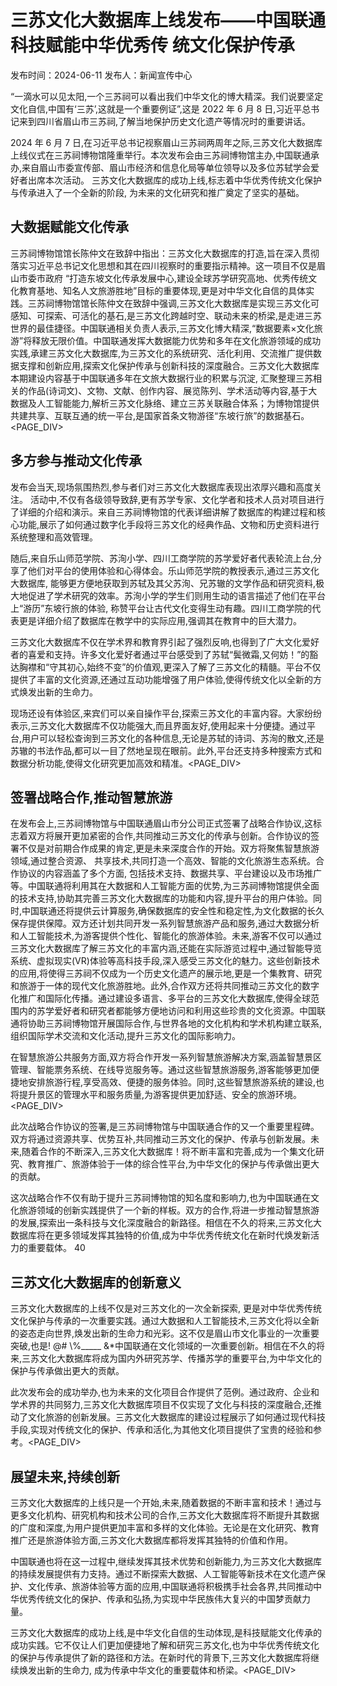 # 三苏文化大数据库上线发布——中国联通科技赋能中华优秀传 统文化保护传承

发布时间：2024-06-11 发布人：新闻宣传中心

“一滴水可以见太阳,一个三苏祠可以看出我们中华文化的博大精深。我们说要坚定文化自信,中国有‘三苏’,这就是一个重要例证”,这是 2022 年 6 月 8 日,习近平总书记来到四川省眉山市三苏祠,了解当地保护历史文化遗产等情况时的重要讲话。

2024 年 6 月 7 日,在习近平总书记视察眉山三苏祠两周年之际,三苏文化大数据库上线仪式在三苏祠博物馆隆重举行。本次发布会由三苏祠博物馆主办,中国联通承办,来自眉山市委宣传部、眉山市经济和信息化局等单位领导以及多位苏轼学会爱好者出席本次活动。 三苏文化大数据库的成功上线,标志着中华优秀传统文化保护与传承进入了一个全新的阶段, 为未来的文化研究和推广奠定了坚实的基础。

## 大数据赋能文化传承

三苏祠博物馆馆长陈仲文在致辞中指出：三苏文化大数据库的打造,旨在深入贯彻落实习近平总书记文化思想和其在四川视察时的重要指示精神。这一项目不仅是眉山市委市政府 “打造东坡文化传承发展中心,建设全球苏学研究高地、优秀传统文化教育基地、知名人文旅游胜地”目标的重要体现,更是对中华文化自信的具体实践。三苏祠博物馆馆长陈仲文在致辞中强调,三苏文化大数据库是实现三苏文化可感知、可探索、可活化的基石,是三苏文化跨越时空、联动未来的桥梁,是走进三苏世界的最佳捷径。中国联通相关负责人表示,三苏文化博大精深,“数据要素×文化旅游”将释放无限价值。中国联通发挥大数据能力优势和多年在文化旅游领域的成功实践,承建三苏文化大数据库,为三苏文化的系统研究、活化利用、交流推广提供数据支撑和创新应用,探索文化保护传承与创新科技的深度融合。三苏文化大数据库本期建设内容基于中国联通多年在文旅大数据行业的积累与沉淀, 汇聚整理三苏相关的作品(诗词文)、文物、文献、创作内容、展览陈列、学术活动等内容,基于大数据及人工智能能力,解析三苏文化脉络、建立三苏关联融合体系；为博物馆提供共建共享、互联互通的统一平台,是国家首条文物游径“东坡行旅”的数据基石。<PAGE_DIV> 

## 多方参与推动文化传承

发布会当天,现场氛围热烈,参与者们对三苏文化大数据库表现出浓厚兴趣和高度关注。 活动中,不仅有各级领导致辞,更有苏学专家、文化学者和技术人员对项目进行了详细的介绍和演示。来自三苏祠博物馆的代表详细讲解了数据库的构建过程和核心功能,展示了如何通过数字化手段将三苏文化的经典作品、文物和历史资料进行系统整理和高效管理。

随后,来自乐山师范学院、苏洵小学、四川工商学院的苏学爱好者代表轮流上台,分享了他们对平台的使用体验和心得体会。乐山师范学院的教授表示,通过三苏文化大数据库, 能够更方便地获取到苏轼及其父苏洵、兄苏辙的文学作品和研究资料,极大地促进了学术研究的效率。苏洵小学的学生们则用生动的语言描述了他们在平台上“游历”东坡行旅的体验, 称赞平台让古代文化变得生动有趣。四川工商学院的代表更是详细介绍了数据库在教学中的实际应用,强调其在教育中的巨大潜力。

三苏文化大数据库不仅在学术界和教育界引起了强烈反响,也得到了广大文化爱好者的喜爱和支持。许多文化爱好者通过平台感受到了苏轼“鬓微霜,又何妨！”的豁达胸襟和“守其初心,始终不变”的价值观,更深入了解了三苏文化的精髓。平台不仅提供了丰富的文化资源,还通过互动功能增强了用户体验,使得传统文化以全新的方式焕发出新的生命力。

现场还设有体验区,来宾们可以亲自操作平台,探索三苏文化的丰富内容。大家纷纷表示,三苏文化大数据库不仅功能强大,而且界面友好,使用起来十分便捷。通过平台,用户可以轻松查询到三苏文化的各种信息,无论是苏轼的诗词、苏洵的散文,还是苏辙的书法作品,都可以一目了然地呈现在眼前。此外,平台还支持多种搜索方式和数据分析功能,使得文化研究更加高效和精准。<PAGE_DIV> 

## 签署战略合作,推动智慧旅游

在发布会上,三苏祠博物馆与中国联通眉山市分公司正式签署了战略合作协议,这标志着双方将展开更加紧密的合作,共同推动三苏文化的传承与创新。合作协议的签署不仅是对前期合作成果的肯定,更是未来深度合作的开始。双方将聚焦智慧旅游领域,通过整合资源、 共享技术,共同打造一个高效、智能的文化旅游生态系统。合作协议的内容涵盖了多个方面, 包括技术支持、数据共享、平台建设以及市场推广等。中国联通将利用其在大数据和人工智能方面的优势,为三苏祠博物馆提供全面的技术支持,协助其完善三苏文化大数据库的功能和内容,提升平台的用户体验。同时,中国联通还将提供云计算服务,确保数据库的安全性和稳定性,为文化数据的长久保存提供保障。双方还计划共同开发一系列智慧旅游产品和服务,通过大数据分析和人工智能技术,为游客提供个性化、智能化的旅游体验。未来,游客不仅可以通过三苏文化大数据库了解三苏文化的丰富内涵,还能在实际游览过程中,通过智能导览系统、虚拟现实(VR)体验等高科技手段,深入感受三苏文化的魅力。这些创新技术的应用,将使得三苏祠不仅成为一个历史文化遗产的展示地,更是一个集教育、研究和旅游于一体的现代文化旅游胜地。此外,合作双方还将共同推动三苏文化的数字化推广和国际化传播。通过建设多语言、多平台的三苏文化大数据库,使得全球范围内的苏学爱好者和研究者都能够方便地访问和利用这些珍贵的文化资源。中国联通将协助三苏祠博物馆开展国际合作,与世界各地的文化机构和学术机构建立联系,组织国际学术交流和文化活动,提升三苏文化的国际影响力。

在智慧旅游公共服务方面,双方将合作开发一系列智慧旅游解决方案,涵盖智慧景区管理、智能票务系统、在线导览服务等。通过这些智慧旅游服务,游客能够更加便捷地安排旅游行程,享受高效、便捷的服务体验。同时,这些智慧旅游系统的建设,也将提升景区的管理水平和服务质量,为游客提供更加舒适、安全的旅游环境。<PAGE_DIV> 

此次战略合作协议的签署,是三苏祠博物馆与中国联通合作的又一个重要里程碑。双方将通过资源共享、优势互补,共同推动三苏文化的保护、传承与创新发展。未来,随着合作的不断深入,三苏文化大数据库！将不断丰富和完善,成为一个集文化研究、教育推广、旅游体验于一体的综合性平台,为中华文化的保护与传承做出更大的贡献。

这次战略合作不仅有助于提升三苏祠博物馆的知名度和影响力,也为中国联通在文化旅游领域的创新实践提供了一个新的样板。双方的合作,将进一步推动智慧旅游的发展,探索出一条科技与文化深度融合的新路径。相信在不久的将来,三苏文化大数据库将在更多领域发挥其独特的价值,成为中华优秀传统文化在新时代焕发新活力的重要载体。 40

## 三苏文化大数据库的创新意义

三苏文化大数据库的上线不仅是对三苏文化的一次全新探索, 更是对中华优秀传统文化保护与传承的一次重要实践。通过大数据和人工智能技术,三苏文化将以全新的姿态走向世界,焕发出新的生命力和光彩。这不仅是眉山市文化事业的一次重要突破,也是! @# \\%_____ &*中国联通在文化领域的一次重要创新。相信在不久的将来,三苏文化大数据库将成为国内外研究苏学、传播苏学的重要平台,为中华文化的保护与传承做出更大的贡献。

此次发布会的成功举办,也为未来的文化项目合作提供了范例。通过政府、企业和学术界的共同努力,三苏文化大数据库项目不仅实现了文化与科技的深度融合,还推动了文化旅游的创新发展。三苏文化大数据库的建设过程展示了如何通过现代科技手段,实现对传统文化的保护、传承和活化,为其他文化项目提供了宝贵的经验和参考。<PAGE_DIV> 

## 展望未来,持续创新

三苏文化大数据库的上线只是一个开始,未来,随着数据的不断丰富和技术！通过与更多文化机构、研究机构和技术公司的合作,三苏文化大数据库将不断提升其数据的广度和深度,为用户提供更加丰富和多样的文化体验。无论是在文化研究、教育推广还是旅游体验方面,三苏文化大数据库都将发挥其独特的价值和作用。

中国联通也将在这一过程中,继续发挥其技术优势和创新能力,为三苏文化大数据库的持续发展提供有力支持。通过不断探索大数据、人工智能等新技术在文化遗产保护、文化传承、旅游体验等方面的应用,中国联通将积极携手社会各界,共同推动中华优秀传统文化的保护、传承和弘扬,为实现中华民族伟大复兴的中国梦贡献力量。

三苏文化大数据库的成功上线,是中华文化自信的生动体现,是科技赋能文化传承的成功实践。它不仅让人们更加便捷地了解和研究三苏文化,也为中华优秀传统文化的保护与传承提供了新的路径和方法。在新时代的背景下,三苏文化大数据库将继续焕发出新的生命力, 成为传承中华文化的重要载体和桥梁。<PAGE_DIV> 